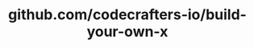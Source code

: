 ---
layout: post
title: github.com/codecrafters-io/build-your-own-x
categories: link
tags: [انگلیسی, برنامه‌نویسی]
---